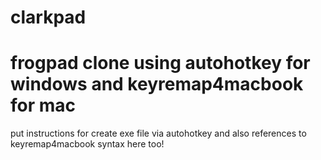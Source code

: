 clarkpad
========
frogpad clone using autohotkey for windows
and keyremap4macbook for mac
========
put instructions for create exe file via autohotkey
and also references to keyremap4macbook syntax here too!
